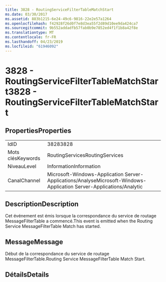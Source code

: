```yaml
---
title: 3828 - RoutingServiceFilterTableMatchStart
ms.date: 03/30/2017
ms.assetid: 883b1215-6e24-49c6-9816-22e2e57a1264
ms.openlocfilehash: f42928f26d0f7e8d3ea55f2d89d10ee9da424ca7
ms.sourcegitcommit: 9b552addadfb57fab0b9e7852ed4f1f1b8a42f8e
ms.translationtype: MT
ms.contentlocale: fr-FR
ms.lasthandoff: 04/23/2019
ms.locfileid: "61946092"
---
```

# <a name="3828---routingservicefiltertablematchstart"></a><span data-ttu-id="1b523-102">3828 - RoutingServiceFilterTableMatchStart</span><span class="sxs-lookup"><span data-stu-id="1b523-102">3828 - RoutingServiceFilterTableMatchStart</span></span>
## <a name="properties"></a><span data-ttu-id="1b523-103">Properties</span><span class="sxs-lookup"><span data-stu-id="1b523-103">Properties</span></span>  
  
|||  
|-|-|  
|<span data-ttu-id="1b523-104">Id</span><span class="sxs-lookup"><span data-stu-id="1b523-104">ID</span></span>|<span data-ttu-id="1b523-105">3828</span><span class="sxs-lookup"><span data-stu-id="1b523-105">3828</span></span>|  
|<span data-ttu-id="1b523-106">Mots clés</span><span class="sxs-lookup"><span data-stu-id="1b523-106">Keywords</span></span>|<span data-ttu-id="1b523-107">RoutingServices</span><span class="sxs-lookup"><span data-stu-id="1b523-107">RoutingServices</span></span>|  
|<span data-ttu-id="1b523-108">Niveau</span><span class="sxs-lookup"><span data-stu-id="1b523-108">Level</span></span>|<span data-ttu-id="1b523-109">Information</span><span class="sxs-lookup"><span data-stu-id="1b523-109">Information</span></span>|  
|<span data-ttu-id="1b523-110">Canal</span><span class="sxs-lookup"><span data-stu-id="1b523-110">Channel</span></span>|<span data-ttu-id="1b523-111">Microsoft-Windows-Application Server-Applications/Analyse</span><span class="sxs-lookup"><span data-stu-id="1b523-111">Microsoft-Windows-Application Server-Applications/Analytic</span></span>|  
  
## <a name="description"></a><span data-ttu-id="1b523-112">Description</span><span class="sxs-lookup"><span data-stu-id="1b523-112">Description</span></span>  
 <span data-ttu-id="1b523-113">Cet événement est émis lorsque la correspondance du service de routage MessageFilterTable a commencé.</span><span class="sxs-lookup"><span data-stu-id="1b523-113">This event is emitted when the Routing Service MessageFilterTable Match has started.</span></span>  
  
## <a name="message"></a><span data-ttu-id="1b523-114">Message</span><span class="sxs-lookup"><span data-stu-id="1b523-114">Message</span></span>  
 <span data-ttu-id="1b523-115">Début de la correspondance du service de routage MessageFilterTable.</span><span class="sxs-lookup"><span data-stu-id="1b523-115">Routing Service MessageFilterTable Match Start.</span></span>  
  
## <a name="details"></a><span data-ttu-id="1b523-116">Détails</span><span class="sxs-lookup"><span data-stu-id="1b523-116">Details</span></span>
